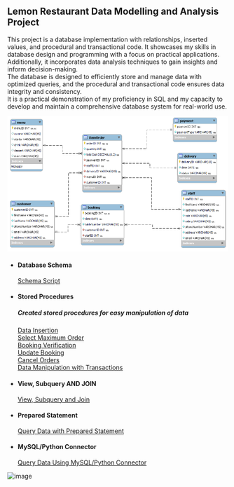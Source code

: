 ## Lemon Restaurant Data Modelling and Analysis Project
This project is a database implementation with relationships, inserted values, and procedural and transactional code. It showcases my skills in database design and programming with a focus on practical applications.                                                       
Additionally, it incorporates data analysis techniques to gain insights and inform decision-making.                                         
The database is designed to efficiently store and manage data with optimized queries, and the procedural and transactional code ensures data integrity and consistency.                                                                                                    
It is a practical demonstration of my proficiency in SQL and my capacity to develop and maintain a comprehensive database system for real-world use.                                                                                                                  



![database_model](https://github.com/TheDataCode/Database-Capstone-Project/blob/main/lemon_db_schema.png)






- #### Database Schema                                             
    [Schema Script](https://github.com/TheDataCode/Database-Capstone-Project/blob/main/little_restaurant_db.sql)

- #### Stored Procedures
   ##### Created stored procedures for easy manipulation of data
    [Data Insertion](https://github.com/TheDataCode/Database-Capstone-Project/blob/main/storedprocedure_insertions.sql)              
    [Select Maximum Order](https://github.com/TheDataCode/Database-Capstone-Project/blob/main/stored_procedures.sql)                  
    [Booking Verification](https://github.com/TheDataCode/Database-Capstone-Project/blob/main/storedProcedure-checkBooking.sql)       
    [Update Booking](https://github.com/TheDataCode/Database-Capstone-Project/blob/main/storedProcedure-Updates.sql)                  
    [Cancel Orders](https://github.com/TheDataCode/Database-Capstone-Project/blob/main/storedProcedure-Delete_statement.sql)           
    [Data Manipulation with Transactions](https://github.com/TheDataCode/Database-Capstone-Project/blob/main/Stored%20Procedure%20with%20Transactions.sql)                                                                       
    
    
 - #### View, Subquery AND JOIN
     [View, Subquery and Join ](https://github.com/TheDataCode/Database-Capstone-Project/blob/main/data_retrieval_scripts.sql)


 - #### Prepared Statement
     [Query Data with Prepared Statement](https://github.com/TheDataCode/Database-Capstone-Project/blob/main/prepared_statement.sql)
     
     
 - #### MySQL/Python Connector
      [Query Data Using MySQL/Python Connector](https://github.com/TheDataCode/Database-Capstone-Project/blob/main/data-retrieval-with-python.ipynb)
























![image](https://github.com/TheDataCode/Database-Capstone-Project/assets/107037322/1afba8bd-b489-4e54-a909-2d43029859d9)

